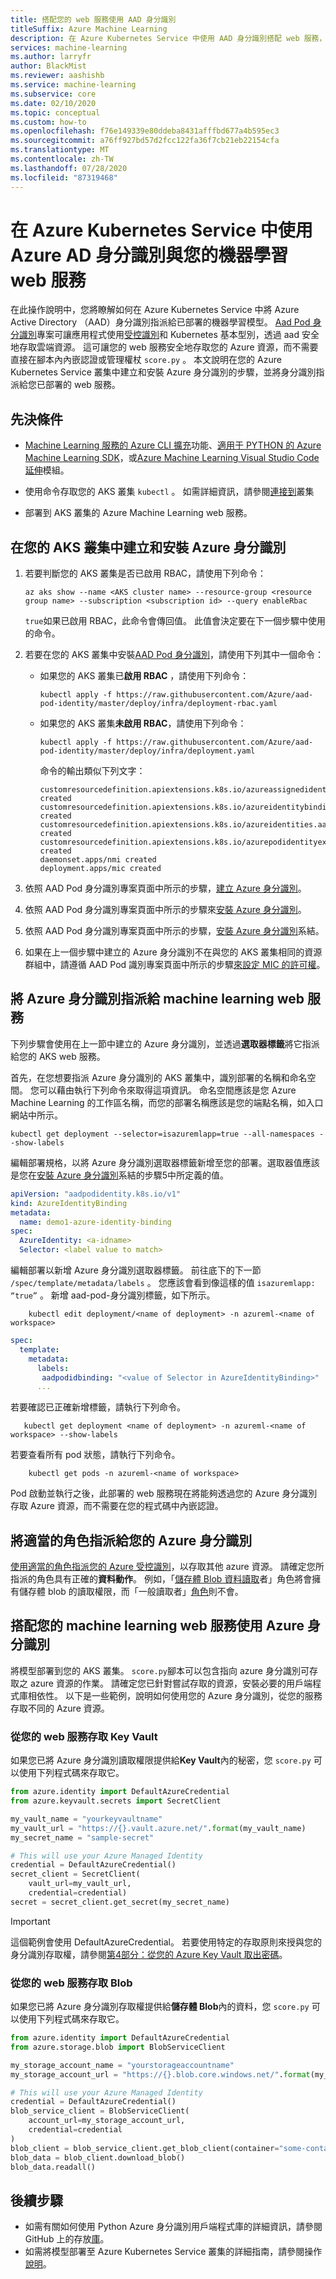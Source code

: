 ```yaml
---
title: 搭配您的 web 服務使用 AAD 身分識別
titleSuffix: Azure Machine Learning
description: 在 Azure Kubernetes Service 中使用 AAD 身分識別搭配 web 服務，以在計分期間存取雲端資源。
services: machine-learning
ms.author: larryfr
author: BlackMist
ms.reviewer: aashishb
ms.service: machine-learning
ms.subservice: core
ms.date: 02/10/2020
ms.topic: conceptual
ms.custom: how-to
ms.openlocfilehash: f76e149339e80ddeba8431afffbd677a4b595ec3
ms.sourcegitcommit: a76ff927bd57d2fcc122fa36f7cb21eb22154cfa
ms.translationtype: MT
ms.contentlocale: zh-TW
ms.lasthandoff: 07/28/2020
ms.locfileid: "87319468"
---
```

# <a name="use-azure-ad-identity-with-your-machine-learning-web-service-in-azure-kubernetes-service"></a>在 Azure Kubernetes Service 中使用 Azure AD 身分識別與您的機器學習 web 服務

在此操作說明中，您將瞭解如何在 Azure Kubernetes Service 中將 Azure Active Directory （AAD）身分識別指派給已部署的機器學習模型。 [Aad Pod 身分識別](https://github.com/Azure/aad-pod-identity)專案可讓應用程式使用[受控識別](https://docs.microsoft.com/azure/active-directory/managed-identities-azure-resources/overview)和 Kubernetes 基本型別，透過 aad 安全地存取雲端資源。 這可讓您的 web 服務安全地存取您的 Azure 資源，而不需要直接在腳本內內嵌認證或管理權杖 `score.py` 。 本文說明在您的 Azure Kubernetes Service 叢集中建立和安裝 Azure 身分識別的步驟，並將身分識別指派給您已部署的 web 服務。

## <a name="prerequisites"></a>先決條件

- [Machine Learning 服務的 Azure CLI 擴充](reference-azure-machine-learning-cli.md)功能、[適用于 PYTHON 的 Azure Machine Learning SDK](https://docs.microsoft.com/python/api/overview/azure/ml/intro?view=azure-ml-py)，或[Azure Machine Learning Visual Studio Code 延伸](tutorial-setup-vscode-extension.md)模組。

- 使用命令存取您的 AKS 叢集 `kubectl` 。 如需詳細資訊，請參閱[連接到](https://docs.microsoft.com/azure/aks/kubernetes-walkthrough#connect-to-the-cluster)叢集

- 部署到 AKS 叢集的 Azure Machine Learning web 服務。

## <a name="create-and-install-an-azure-identity-in-your-aks-cluster"></a>在您的 AKS 叢集中建立和安裝 Azure 身分識別

1. 若要判斷您的 AKS 叢集是否已啟用 RBAC，請使用下列命令：

    ```azurecli-interactive
    az aks show --name <AKS cluster name> --resource-group <resource group name> --subscription <subscription id> --query enableRbac
    ```

    `true`如果已啟用 RBAC，此命令會傳回值。 此值會決定要在下一個步驟中使用的命令。

1. 若要在您的 AKS 叢集中安裝[AAD Pod 身分識別](https://github.com/Azure/aad-pod-identity#getting-started)，請使用下列其中一個命令：

    * 如果您的 AKS 叢集已**啟用 RBAC** ，請使用下列命令：
    
        ```azurecli-interactive
        kubectl apply -f https://raw.githubusercontent.com/Azure/aad-pod-identity/master/deploy/infra/deployment-rbac.yaml
        ```
    
    * 如果您的 AKS 叢集**未啟用 RBAC**，請使用下列命令：
    
        ```azurecli-interactive
        kubectl apply -f https://raw.githubusercontent.com/Azure/aad-pod-identity/master/deploy/infra/deployment.yaml
        ```
    
        命令的輸出類似下列文字：

        ```text
        customresourcedefinition.apiextensions.k8s.io/azureassignedidentities.aadpodidentity.k8s.io created
        customresourcedefinition.apiextensions.k8s.io/azureidentitybindings.aadpodidentity.k8s.io created
        customresourcedefinition.apiextensions.k8s.io/azureidentities.aadpodidentity.k8s.io created
        customresourcedefinition.apiextensions.k8s.io/azurepodidentityexceptions.aadpodidentity.k8s.io created
        daemonset.apps/nmi created
        deployment.apps/mic created
        ```

1. 依照 AAD Pod 身分識別專案頁面中所示的步驟，[建立 Azure 身分識別](https://github.com/Azure/aad-pod-identity#2-create-an-azure-identity)。

1. 依照 AAD Pod 身分識別專案頁面中所示的步驟來[安裝 Azure 身分識別](https://github.com/Azure/aad-pod-identity#3-install-the-azure-identity)。

1. 依照 AAD Pod 身分識別專案頁面中所示的步驟，[安裝 Azure 身分識別](https://github.com/Azure/aad-pod-identity#5-install-the-azure-identity-binding)系結。

1. 如果在上一個步驟中建立的 Azure 身分識別不在與您的 AKS 叢集相同的資源群組中，請遵循 AAD Pod 識別專案頁面中所示的步驟[來設定 MIC 的許可權](https://github.com/Azure/aad-pod-identity#6-set-permissions-for-mic)。

## <a name="assign-azure-identity-to-machine-learning-web-service"></a>將 Azure 身分識別指派給 machine learning web 服務

下列步驟會使用在上一節中建立的 Azure 身分識別，並透過**選取器標籤**將它指派給您的 AKS web 服務。

首先，在您想要指派 Azure 身分識別的 AKS 叢集中，識別部署的名稱和命名空間。 您可以藉由執行下列命令來取得這項資訊。 命名空間應該是您 Azure Machine Learning 的工作區名稱，而您的部署名稱應該是您的端點名稱，如入口網站中所示。

```azurecli-interactive
kubectl get deployment --selector=isazuremlapp=true --all-namespaces --show-labels
```

編輯部署規格，以將 Azure 身分識別選取器標籤新增至您的部署。選取器值應該是您在[安裝 Azure 身分識別](https://github.com/Azure/aad-pod-identity#5-install-the-azure-identity-binding)系結的步驟5中所定義的值。

```yaml
apiVersion: "aadpodidentity.k8s.io/v1"
kind: AzureIdentityBinding
metadata:
  name: demo1-azure-identity-binding
spec:
  AzureIdentity: <a-idname>
  Selector: <label value to match>
```

編輯部署以新增 Azure 身分識別選取器標籤。 前往底下的下一節 `/spec/template/metadata/labels` 。 您應該會看到像這樣的值 `isazuremlapp: “true”` 。 新增 aad-pod-身分識別標籤，如下所示。

```azurecli-interactive
    kubectl edit deployment/<name of deployment> -n azureml-<name of workspace>
```

```yaml
spec:
  template:
    metadata:
      labels:
       aadpodidbinding: "<value of Selector in AzureIdentityBinding>"
      ...
```

若要確認已正確新增標籤，請執行下列命令。

```azurecli-interactive
   kubectl get deployment <name of deployment> -n azureml-<name of workspace> --show-labels
```

若要查看所有 pod 狀態，請執行下列命令。

```azurecli-interactive
    kubectl get pods -n azureml-<name of workspace>
```

Pod 啟動並執行之後，此部署的 web 服務現在將能夠透過您的 Azure 身分識別存取 Azure 資源，而不需要在您的程式碼中內嵌認證。 

## <a name="assign-the-appropriate-roles-to-your-azure-identity"></a>將適當的角色指派給您的 Azure 身分識別

[使用適當的角色指派您的 Azure 受控識別](https://docs.microsoft.com/azure/active-directory/managed-identities-azure-resources/how-to-manage-ua-identity-portal)，以存取其他 azure 資源。 請確定您所指派的角色具有正確的**資料動作**。 例如，「[儲存體 Blob 資料讀取](https://docs.microsoft.com/azure/role-based-access-control/built-in-roles#storage-blob-data-reader)者」角色將會擁有儲存體 blob 的讀取權限，而「一般讀取者」[角色](https://docs.microsoft.com/azure/role-based-access-control/built-in-roles#reader)則不會。

## <a name="use-azure-identity-with-your-machine-learning-web-service"></a>搭配您的 machine learning web 服務使用 Azure 身分識別

將模型部署到您的 AKS 叢集。 `score.py`腳本可以包含指向 azure 身分識別可存取之 azure 資源的作業。 請確定您已針對嘗試存取的資源，安裝必要的用戶端程式庫相依性。 以下是一些範例，說明如何使用您的 Azure 身分識別，從您的服務存取不同的 Azure 資源。

### <a name="access-key-vault-from-your-web-service"></a>從您的 web 服務存取 Key Vault

如果您已將 Azure 身分識別讀取權限提供給**Key Vault**內的秘密，您 `score.py` 可以使用下列程式碼來存取它。

```python
from azure.identity import DefaultAzureCredential
from azure.keyvault.secrets import SecretClient

my_vault_name = "yourkeyvaultname"
my_vault_url = "https://{}.vault.azure.net/".format(my_vault_name) 
my_secret_name = "sample-secret"

# This will use your Azure Managed Identity
credential = DefaultAzureCredential()
secret_client = SecretClient(
    vault_url=my_vault_url,
    credential=credential)
secret = secret_client.get_secret(my_secret_name)
```

> [!IMPORTANT]
> 這個範例會使用 DefaultAzureCredential。 若要使用特定的存取原則來授與您的身分識別存取權，請參閱[第4部分：從您的 Azure Key Vault 取出密碼](../key-vault/general/authentication.md#part-4-retrieve-the-secret-from-your-azure-key-vault-in-an-application-python)。

### <a name="access-blob-from-your-web-service"></a>從您的 web 服務存取 Blob

如果您已將 Azure 身分識別存取權提供給**儲存體 Blob**內的資料，您 `score.py` 可以使用下列程式碼來存取它。

```python
from azure.identity import DefaultAzureCredential
from azure.storage.blob import BlobServiceClient

my_storage_account_name = "yourstorageaccountname"
my_storage_account_url = "https://{}.blob.core.windows.net/".format(my_storage_account_name)

# This will use your Azure Managed Identity
credential = DefaultAzureCredential()
blob_service_client = BlobServiceClient(
    account_url=my_storage_account_url,
    credential=credential
)
blob_client = blob_service_client.get_blob_client(container="some-container", blob="some_text.txt")
blob_data = blob_client.download_blob()
blob_data.readall()
```

## <a name="next-steps"></a>後續步驟

* 如需有關如何使用 Python Azure 身分識別用戶端程式庫的詳細資訊，請參閱 GitHub 上的存放[庫](https://github.com/Azure/azure-sdk-for-python/tree/master/sdk/identity/azure-identity#azure-identity-client-library-for-python)。
* 如需將模型部署至 Azure Kubernetes Service 叢集的詳細指南，請參閱操作[說明](how-to-deploy-azure-kubernetes-service.md)。
